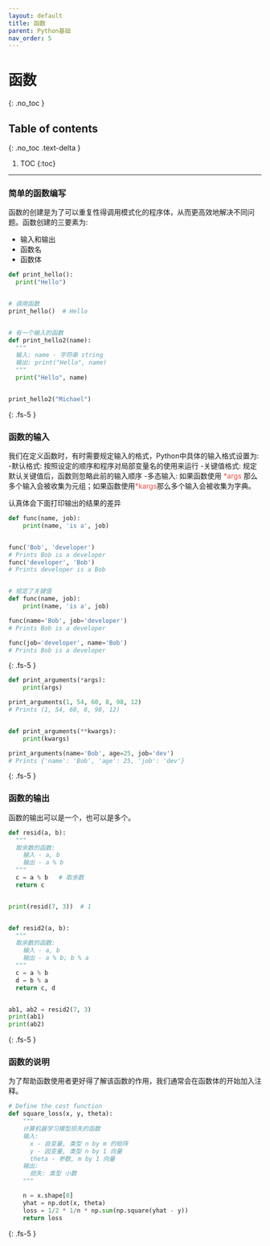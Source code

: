 ```yaml
---
layout: default
title: 函数
parent: Python基础
nav_order: 5
---
```


# 函数
{: .no_toc }

## Table of contents
{: .no_toc .text-delta }

1. TOC
{:toc}

---


### 简单的函数编写

函数的创建是为了可以重复性得调用模式化的程序体，从而更高效地解决不同问题。函数创建的三要素为:
- 输入和输出
- 函数名
- 函数体

```python
def print_hello():
  print("Hello")


# 调用函数
print_hello()  # Hello


# 有一个输入的函数
def print_hello2(name):
  """
  输入: name - 字符串 string
  输出: print("Hello", name)
  """
  print("Hello", name)


print_hello2("Michael")
```
{: .fs-5 }

### 函数的输入

我们在定义函数时，有时需要规定输入的格式，Python中具体的输入格式设置为:
-默认格式: 按照设定的顺序和程序对局部变量名的使用来运行
-关键值格式: 规定默认关键值后，函数则忽略此前的输入顺序
-多态输入: 如果函数使用<span style="color: rgb(229, 77, 66)"> \*args</span> 那么多个输入会被收集为元组；如果函数使用<span style="color: rgb(229, 77, 66)">\*kargs</span>那么多个输入会被收集为字典。

认真体会下面打印输出的结果的差异

```python
def func(name, job):
    print(name, 'is a', job)


func('Bob', 'developer')
# Prints Bob is a developer
func('developer', 'Bob')
# Prints developer is a Bob


# 规定了关键值
def func(name, job):
    print(name, 'is a', job)

func(name='Bob', job='developer')
# Prints Bob is a developer

func(job='developer', name='Bob')
# Prints Bob is a developer
```
{: .fs-5 }

```python
def print_arguments(*args):
    print(args)

print_arguments(1, 54, 60, 8, 98, 12)
# Prints (1, 54, 60, 8, 98, 12)


def print_arguments(**kwargs):
    print(kwargs)

print_arguments(name='Bob', age=25, job='dev')
# Prints {'name': 'Bob', 'age': 25, 'job': 'dev'}
```
{: .fs-5 }

### 函数的输出

函数的输出可以是一个，也可以是多个。

```python
def resid(a, b):
  """
  取余数的函数:
    输入 - a, b
    输出 - a % b
  """
  c = a % b   # 取余数
  return c


print(resid(7, 3))  # 1


def resid2(a, b):
  """
  取余数的函数:
    输入 - a, b
    输出 - a % b; b % a
  """
  c = a % b
  d = b % a
  return c, d


ab1, ab2 = resid2(7, 3)
print(ab1)
print(ab2)
```
{: .fs-5 }

### 函数的说明

为了帮助函数使用者更好得了解该函数的作用，我们通常会在函数体的开始加入注释。

```python
# Define the cost function
def square_loss(x, y, theta):
    """
    计算机器学习模型损失的函数
    输入:
      x - 自变量, 类型 n by m 的矩阵
      y - 因变量, 类型 n by 1 向量
      theta - 参数, m by 1 向量
    输出:
      损失: 类型 小数
    """

    n = x.shape[0]
    yhat = np.dot(x, theta)
    loss = 1/2 * 1/n * np.sum(np.square(yhat - y))
    return loss
```
{: .fs-5 }

























<!--  -->
